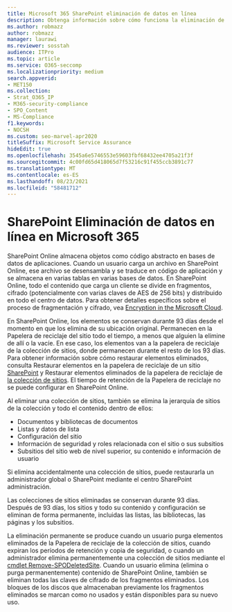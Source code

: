 ```yaml
---
title: Microsoft 365 SharePoint eliminación de datos en línea
description: Obtenga información sobre cómo funciona la eliminación de datos en SharePoint Online, como dónde se almacena el contenido eliminado y durante cuánto tiempo.
ms.author: robmazz
author: robmazz
manager: laurawi
ms.reviewer: sosstah
audience: ITPro
ms.topic: article
ms.service: O365-seccomp
ms.localizationpriority: medium
search.appverid:
- MET150
ms.collection:
- Strat_O365_IP
- M365-security-compliance
- SPO_Content
- MS-Compliance
f1.keywords:
- NOCSH
ms.custom: seo-marvel-apr2020
titleSuffix: Microsoft Service Assurance
hideEdit: true
ms.openlocfilehash: 3545a6e5746553e59603fbf68432ee4705a21f3f
ms.sourcegitcommit: 4c00fd65d418065d7f53216c91f455ccb3891c77
ms.translationtype: MT
ms.contentlocale: es-ES
ms.lasthandoff: 08/23/2021
ms.locfileid: "58481712"
---
```

# <a name="sharepoint-online-data-deletion-in-microsoft-365"></a>SharePoint Eliminación de datos en línea en Microsoft 365

SharePoint Online almacena objetos como código abstracto en bases de datos de aplicaciones. Cuando un usuario carga un archivo en SharePoint Online, ese archivo se desensambla y se traduce en código de aplicación y se almacena en varias tablas en varias bases de datos. En SharePoint Online, todo el contenido que carga un cliente se divide en fragmentos, cifrado (potencialmente con varias claves de AES de 256 bits) y distribuido en todo el centro de datos. Para obtener detalles específicos sobre el proceso de fragmentación y cifrado, vea [Encryption in the Microsoft Cloud](/microsoft-365/compliance/office-365-encryption-in-the-microsoft-cloud-overview). 

En SharePoint Online, los elementos se conservan durante 93 días desde el momento en que los elimina de su ubicación original. Permanecen en la Papelera de reciclaje del sitio todo el tiempo, a menos que alguien la elimine de allí o la vacíe. En ese caso, los elementos van a la papelera de reciclaje de la colección de sitios, donde permanecen durante el resto de los 93 días. Para obtener información sobre cómo restaurar elementos eliminados, consulta Restaurar elementos en la papelera de reciclaje de un sitio [SharePoint](https://support.office.com/article/6df466b6-55f2-4898-8d6e-c0dff851a0be#ID0EAADAAA=Online
) y Restaurar elementos eliminados de la papelera de reciclaje de [la colección de sitios](https://support.office.com/article/5fa924ee-16d7-487b-9a0a-021b9062d14b). El tiempo de retención de la Papelera de reciclaje no se puede configurar en SharePoint Online.

Al eliminar una colección de sitios, también se elimina la jerarquía de sitios de la colección y todo el contenido dentro de ellos:

- Documentos y bibliotecas de documentos
- Listas y datos de lista
- Configuración del sitio
- Información de seguridad y roles relacionada con el sitio o sus subsitios
- Subsitios del sitio web de nivel superior, su contenido e información de usuario

Si elimina accidentalmente una colección de sitios, puede restaurarla un administrador global o SharePoint mediante el centro SharePoint administración.

Las colecciones de sitios eliminadas se conservan durante 93 días. Después de 93 días, los sitios y todo su contenido y configuración se eliminan de forma permanente, incluidas las listas, las bibliotecas, las páginas y los subsitios.

La eliminación permanente se produce cuando un usuario purga elementos eliminados de la Papelera de reciclaje de la colección de sitios, cuando expiran los períodos de retención y copia de seguridad, o cuando un administrador elimina permanentemente una colección de sitios mediante el [cmdlet Remove-SPODeletedSite](/powershell/module/sharepoint-online/remove-spodeletedsite). Cuando un usuario elimina (elimina o purga permanentemente) contenido de SharePoint Online, también se eliminan todas las claves de cifrado de los fragmentos eliminados. Los bloques de los discos que almacenaban previamente los fragmentos eliminados se marcan como no usados y están disponibles para su nuevo uso.
